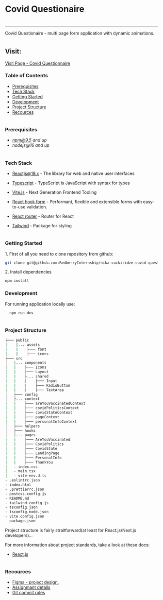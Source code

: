 <div style="display:flex; align-items: center">
  <h1 style="position:relative; top: -6px" >Covid Questionaire</h1>
</div>

---

Covid Questionaire - multi page form application with dynamic animations.

#

## Visit: 

[Visit Page - Covid Questionnaire](https://covid-questionnaire.nikac.in/)

### Table of Contents

- [Prerequisites](#prerequisites)
- [Tech Stack](#tech-stack)
- [Getting Started](#getting-started)
- [Development](#development)
- [Project Structure](#project-structure)
- [Recources](#recources)

#

### Prerequisites

- *npm@9.5 and up*
- _nodejs@16 and up_

#

### Tech Stack

- [Reactjs@18.x](https://react.dev/) - The library for web and native user interfaces

- [Typescript](https://www.typescriptlang.org/) - TypeScript is JavaScript with syntax for types

- [Vite.js](https://vitejs.dev/) - Next Generation Frontend Tooling

- [React hook form](https://react-hook-form.com/) - Performant, flexible and extensible forms with easy-to-use validation.

- [React router](https://reactrouter.com/en/main) - Router for React

- [Tailwind](https://tailwindcss.com/) - Package for styling

#

### Getting Started

1\. First of all you need to clone repository from github:

```sh
git clone git@github.com:RedberryInternship/nika-cuckiridze-covid-questioanre.git
```

2\. Install dependencies

```sh
npm install
```

### Development

For running application locally use:

```sh
  npm run dev
```

#

### Project Structure

```bash
├─── public
|    |... assets
|    |    ├─── font
|    |    ├─── icons
├─── src
│   |... components
|   |    ├─── Icons
|   |    ├─── Layout
|   |    ├... shared
|   |    |    ├─── Input
|   |    |    ├─── RadioButton
|   |    |    ├─── TextArea
│   ├─── config
│   ├... context
|   |    ├─── areYouVaccinatedContext
|   |    ├─── covidPoliticsContext
|   |    ├─── covidStateContext
|   |    ├─── pageContext
|   |    ├─── personalInfoContext
│   ├─── helpers
│   ├─── hooks
│   │... pages
|   |    ├─── AreYouVaccinated
|   |    ├─── CovidPolitics
|   |    ├─── CovidState
|   |    ├─── LandingPage
|   |    ├─── PersonalInfo
|   |    ├─── ThankYou
|   - index.css
|   - main.tsx
|   - vite-env.d.ts
- .eslintrc.json
- index.html
- .prettierrc.json
- postcss.config.js
- README.md
- tailwind.config.js
- tsconfig.json
- tsconfig.node.json
- vite.config.json
- package.json
```

Project structure is fairly straitforward(at least for React.js/Next.js developers)...

For more information about project standards, take a look at these docs:

- [React.js](https://react.dev/)

#

### Recources

- [Figma - project design.](https://www.figma.com/file/56t2BI25FcD0LAIjR4GVkQ/%E1%83%99%E1%83%98%E1%83%97%E1%83%AE%E1%83%95%E1%83%90%E1%83%A0%E1%83%98?node-id=37%3A3)
- [Assignmant details](https://redberry.gitbook.io/assignment-i-covid-questionaire/)
- [Git commit rules](https://redberry.gitbook.io/resources/other/git-is-semantikuri-komitebi)
